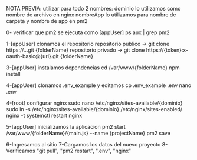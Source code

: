 NOTA PREVIA:
utilizar para todo 2 nombres:
dominio lo utilizamos como nombre de archivo en nginx
nombreApp lo utilizamos para nombre de carpeta y nombre de app en pm2

0- verificar que pm2 se ejecuta como [appUser]
ps aux | grep pm2

1-[appUser] clonamos el repositorio
repositorio publico -> git clone https://...git {folderName}
repositorio privado -> git clone https://{token}:x-oauth-basic@{url}.git {folderName}

3-[appUser] instalamos dependencias
cd /var/www/{folderName}
npm install

4-[appUser] clonamos .env_example y editamos
cp .env_example .env
nano .env

4-[root] configurar nginx
sudo nano /etc/nginx/sites-available/{dominio}
sudo ln -s /etc/nginx/sites-available/{dominio} /etc/nginx/sites-enabled/
nginx -t
systemctl restart nginx

5-[appUser] inicializamos la aplicacion
pm2 start /var/www/{folderName}/{main.js} --name {projectName}
pm2 save

6-Ingresamos al sitio
7-Cargamos los datos del nuevo proyecto
8-Verificamos "git pull", "pm2 restart", ".env", "nginx"
